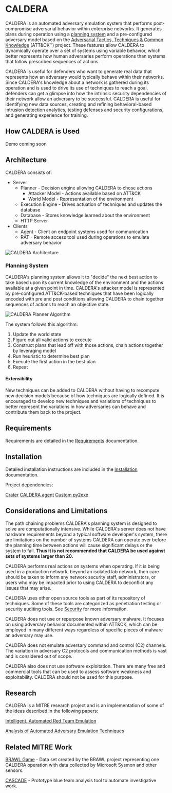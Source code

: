 # CALDERA

CALDERA is an automated adversary emulation system that performs post-compromise adversarial behavior within
enterprise networks. It generates plans during operation using a [planning system](#planning-system) and a
pre-configured adversary model based on the
[Adversarial Tactics, Techniques & Common Knowledge](https://attack.mitre.org) (ATT&CK™) project. 
These features allow CALDERA to dynamically operate over a set of systems using variable behavior,
which better represents how human adversaries perform operations than systems that follow 
prescribed sequences of actions.

CALDERA is useful for defenders who want to generate real data that represents how an adversary 
would typically behave within their networks. Since CALDERA's knowledge about a network is gathered
during its operation and is used to drive its use of techniques to reach a goal, defenders can get a glimpse into
how the intrinsic security dependencies of their network allow an adversary to be successful. CALDERA 
is useful for identifying new data sources, creating and refining behavioral-based intrusion detection analytics, 
testing defenses and security configurations, and generating experience for training.

## How CALDERA is Used

Demo coming soon

## Architecture

CALDERA consists of:

* Server
  * Planner - Decision engine allowing CALDERA to chose actions
    * Attacker Model - Actions available based on ATT&CK
    * World Model - Representation of the environment
  * Execution Engine - Drives actuation of techniques and updates the database
  * Database - Stores knowledge learned about the environment
  * HTTP Server
* Clients
  * Agent - Client on endpoint systems used for communication
  * RAT - Remote access tool used during operations to emulate adversary behavior

![CALDERA Architecture](https://user-images.githubusercontent.com/379437/33388868-28491af2-d4ff-11e7-8ba4-b1c475b0c3ca.png)

### Planning System

CALDERA's planning system allows it to "decide" the next best action to take based upon its current
knowledge of the environment and the actions available at a given point in time. CALDERA's attacker model is 
represented by pre-configured ATT&CK-based techniques that have been logically encoded
with pre and post conditions allowing CALDERA to chain together sequences of actions to reach an 
objective state.

![CALDERA Planner Algorithm](https://user-images.githubusercontent.com/379437/33388878-30673ebc-d4ff-11e7-84d1-79fdb719d467.png)

The system follows this algorithm:
1. Update the world state
2. Figure out all valid actions to execute
3. Construct plans that lead off with those actions, chain actions together by leveraging model
5. Run heuristic to determine best plan
6. Execute the first action in the best plan
6. Repeat

#### Extensibility

New techniques can be added to CALDERA without having to recompute new decision models because of how techniques are
logically defined. It is encouraged to develop new techniques and variations of techniques to better represent the 
variations in how adversaries can behave and contribute them back to the project.

## Requirements

Requirements are detailed in the [Requirements](docs/requirements.rst) documentation.

## Installation 

Detailed installation instructions are included in the [Installation](docs/installation.rst) documentation.

Project dependencies:

[Crater](https://github.com/mitre/caldera-crater)
[CALDERA agent](https://github.com/mitre/caldera-agent)
[Custom py2exe](https://github.com/mitre/caldera-py2exe)

## Considerations and Limitations

The path chaining problems CALDERA's planning system is designed to solve are computationally intensive. 
While CALDERA's server does not have hardware requirements beyond a typical software developer's system, there are
limitations on the number of systems CALDERA can operate over before the planning time between actions will cause
significant delays or the system to fail. **Thus it is not recommended that CALDERA be used against sets of systems 
larger than 20.**

CALDERA performs real actions on systems when operating. If it is being used in a production network, beyond an 
isolated lab network, then care should be taken to inform any network security staff, administrators, or users who 
may be impacted prior to using CALDERA to deconflict any issues that may arise.

CALDERA uses other open source tools as part of its repository of techniques. Some of these tools
are categorized as penetration testing or security auditing tools. See [Security](SECURITY.md) for
more information.

CALDERA does not use or repurpose known adversary malware. It focuses on using adversary behavior documented
within ATT&CK, which can be employed in many different ways regardless of specific pieces of malware an adversary 
may use.

CALDERA does not emulate adversary command and control (C2) channels. The variation in adversary C2 protocols
and communication methods is vast and is considered out of scope.

CALDERA also does not use software exploitation. There are many free and commercial tools that can be used
to assess software weakness and exploitability. CALDERA should not be used for this purpose.

## Research

CALDERA is a MITRE research project and is an implementation of some of the ideas described in the following papers:

[Intelligent, Automated Red Team Emulation](https://dl.acm.org/citation.cfm?id=2991111)

[Analysis of Automated Adversary Emulation Techniques](https://dl.acm.org/citation.cfm?id=3140081)

## Related MITRE Work

[BRAWL Game](https://github.com/mitre/brawl-public-game-001) - Data set created by the BRAWL project representing
one CALDERA operation with data collected by Microsoft Sysmon and other sensors.

[CASCADE](https://github.com/mitre/cascade-server) - Prototype blue team analysis tool to automate investigative work.
